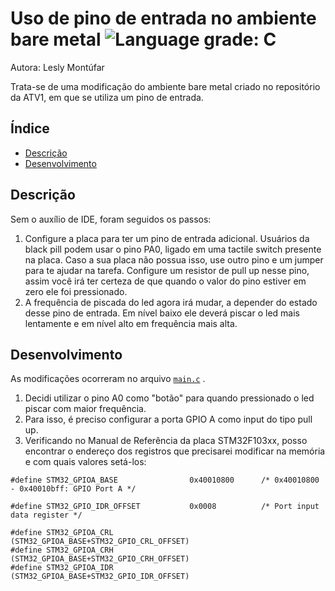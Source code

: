 # Uso de pino de entrada no ambiente bare metal ![Language grade: C](https://img.shields.io/badge/language-C-blue)

Autora: Lesly Montúfar

Trata-se de uma modificação do ambiente bare metal criado no repositório da ATV1, em que se utiliza um pino de entrada.

## Índice 

* [Descrição](#descrição)
* [Desenvolvimento](#desenvolvimento)

## Descrição

Sem o auxílio de IDE, foram seguidos os passos:

1. Configure a placa para ter um pino de entrada adicional. Usuários da black pill podem usar o pino PA0, ligado em uma tactile switch presente na placa. Caso a sua placa não possua isso, use outro pino e um jumper para te ajudar na tarefa. Configure um resistor de pull up nesse pino, assim você irá ter certeza de que quando o valor do pino estiver em zero ele foi pressionado.
2. A frequência de piscada do led agora irá mudar, a depender do estado desse pino de entrada. Em nível baixo ele deverá piscar o led mais lentamente e em nível alto em frequência mais alta.


## Desenvolvimento

As modificações ocorreram no arquivo [`main.c`](https://github.com/LeslyMontufar/11811ETE001-ATV2/blob/f150678863eb0e6dac431010522855a3d0465be3/src/main.c) .

1. Decidi utilizar o pino A0 como "botão" para quando pressionado o led piscar com maior frequência. 
2. Para isso, é preciso configurar a porta GPIO A como input do tipo pull up.
3. Verificando no Manual de Referência da placa STM32F103xx, posso encontrar o endereço dos registros que precisarei modificar na memória e com quais valores setá-los:

```
#define STM32_GPIOA_BASE                0x40010800      /* 0x40010800 - 0x40010bff: GPIO Port A */

#define STM32_GPIO_IDR_OFFSET           0x0008          /* Port input data register */

#define STM32_GPIOA_CRL                 (STM32_GPIOA_BASE+STM32_GPIO_CRL_OFFSET)
#define STM32_GPIOA_CRH                 (STM32_GPIOA_BASE+STM32_GPIO_CRH_OFFSET)
#define STM32_GPIOA_IDR                 (STM32_GPIOA_BASE+STM32_GPIO_IDR_OFFSET)

```

